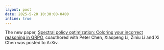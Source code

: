 ```yaml
---
layout: post
date: 2025-5-20 10:30:00-0400
inline: true
---
```


The new paper, [Spectral policy optimization: Coloring your incorrect reasoning in GRPO](https://arxiv.org/abs/2505.05465), coauthored with Peter Chen, Xiaopeng Li, Ziniu Li and Xi Chen was posted to ArXiv.
